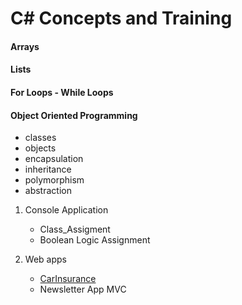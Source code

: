 # C# Concepts and Training

#### Arrays
#### Lists
#### For Loops - While Loops
#### Object Oriented Programming
  - classes
  - objects
  - encapsulation
  - inheritance
  - polymorphism
  - abstraction

1. Console Application
   - Class_Assigment
   - Boolean Logic Assignment

2. Web apps
   - [CarInsurance](https://github.com/AnthonyCoding1134/C-Sharp_ASP.net/tree/8d980433fbe966e2fab8eadeb428bf6170109b19/CarInsurance)
   - Newsletter App MVC





